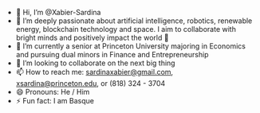 - 👋 Hi, I’m @Xabier-Sardina
- 👀 I’m deeply passionate about artificial intelligence, robotics, renewable energy, blockchain technology and space. I aim to collaborate with bright minds and positively impact the world 🚀
- 🌱 I’m currently a senior at Princeton University majoring in Economics and pursuing dual minors in Finance and Entrepreneurship
- 💞️ I’m looking to collaborate on the next big thing
- 📫 How to reach me: sardinaxabier@gmail.com, xsardina@princeton.edu, or (818) 324 - 3704
- 😄 Pronouns: He / Him
- ⚡ Fun fact: I am Basque

<!---
Xabier-Sardina/Xabier-Sardina is a ✨ special ✨ repository because its `README.md` (this file) appears on your GitHub profile.
You can click the Preview link to take a look at your changes.
--->
